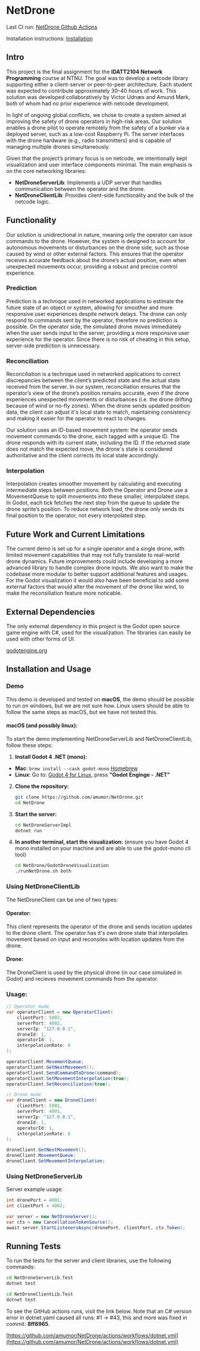 # NetDrone

Last CI run: [NetDrone Github Actions](https://github.com/amumor/NetDrone/actions)

Installation instructions: [Installation](#installation-and-usage)

## Intro

This project is the final assignment for the **IDATT2104 Network Programming** course at NTNU. The goal was to develop a netcode library supporting either a client-server or peer-to-peer architecture. Each student was expected to contribute approximately 30–40 hours of work. This solution was developed collaboratively by Victor Udnæs and Amund Mørk, both of whom had no prior experience with netcode development.

In light of ongoing global conflicts, we chose to create a system aimed at improving the safety of drone operators in high-risk areas. Our solution enables a drone pilot to operate remotely from the safety of a bunker via a deployed server, such as a low-cost Raspberry Pi. The server interfaces with the drone hardware (e.g., radio transmitters) and is capable of managing multiple drones simultaneously.

Given that the project’s primary focus is on netcode, we intentionally kept visualization and user interface components minimal. The main emphasis is on the core networking libraries:

- **NetDroneServerLib**: Implements a UDP server that handles communication between the operator and the drone.
- **NetDroneClientLib**: Provides client-side functionality and the bulk of the netcode logic.

## Functionality
Our solution is unidirectional in nature, meaning only the operator can issue commands to the drone. However, the system is designed to account for autonomous movements or disturbances on the drone side, such as those caused by wind or other external factors. This ensures that the operator receives accurate feedback about the drone’s actual position, even when unexpected movements occur, providing a robust and precise control experience.

### Prediction
Prediction is a technique used in networked applications to estimate the future state of an object or system, allowing for smoother and more responsive user experiences despite network delays. The drone can only respond to commands sent by the operator, therefore no prediction is possible. On the operator side, the simulated drone moves immediately when the user sends input to the server, providing a more responsive user experience for the operator. Since there is no risk of cheating in this setup, server-side prediction is unnecessary.

### Reconciliation
Reconciliation is a technique used in networked applications to correct discrepancies between the client’s predicted state and the actual state received from the server. In our system, reconciliation ensures that the operator’s view of the drone’s position remains accurate, even if the drone experiences unexpected movements or disturbances (i.e. the drone drifting because of wind or no-fly zones). When the drone sends updated position data, the client can adjust it's local state to match, maintaining consistency and making it easier for the operator to react to changes.

Our solution uses an ID-based movement system: the operator sends movement commands to the drone, each tagged with a unique ID. The drone responds with its current state, including the ID. If the returned state does not match the expected move, the drone´s state is considered authoritative and the client corrects its local state accordingly.

### Interpolation
Interpolation creates smoother movement by calculating and executing intermediate steps between positions.
Both the Operator and Drone use a MovementQueue to split movements into these smaller, interpolated steps.
In Godot, each tick fetches the next step from the queue to update the drone sprite’s position.
To reduce network load, the drone only sends its final position to the operator, not every interpolated step.

## Future Work and Current Limitations

The current demo is set up for a single operator and a single drone, with limited movement capabilities that may not fully translate to real-world drone dynamics. Future improvements could include developing a more advanced library to handle complex drone inputs. We also want to make the codebase more modular to better support additional features and usages. For the Godot visualization it would also have been beneficial to add some external factors that would alter the movement of the drone like wind, to make the reconsiliation feature more noticable.

## External Dependencies
The only external dependency in this project is the Godot open source game engine with C#, used for the visualization. The libraries can easily be used with other forms of UI.

[godotengine.org](https://godotengine.org/)

## Installation and Usage

### Demo
This demo is developed and tested on **macOS**, the demo should be possible to run on windows, but we are not sure how. Linux users should be able to follow the same steps as macOS, but we have not tested this. 

#### macOS (and possibly linux):
To start the demo implementing NetDroneServerLib and NetDroneClientLib, follow these steps:

1. **Install Godot 4 .NET (mono):**
- **Mac**: `brew install --cask godot-mono` [Homebrew](https://formulae.brew.sh/cask/godot-mono#default)
- **Linux**: Go to: [Godot 4 for Linux](https://godotengine.org/download/linux/), press **"Godot Enginge - .NET"**

2. **Clone the repository:**
   ```sh
   git clone https://github.com/amumor/NetDrone.git
   cd NetDrone
   ```

3. **Start the server:**
   ```sh
   cd NetDroneServerImpl
   dotnet run
   ```

4. **In another terminal, start the visualization:** (ensure you have Godot 4 mono installed on your machine and are able to use the godot-mono cli tool)
   ```sh
   cd NetDrone/GodotDroneVisualization
   ./runNetDrone.sh both
   ```

### Using NetDroneClientLib
The NetDroneClient can be one of two types:
#### Operator:
This client represents the operator of the drone and sends location updates to the drone client. The operator has it's own drone state that interpolates movement based on input and reconsiles with location updates from the drone.
#### Drone:
The DroneClient is used by the physical drone (in our case simulated in Godot) and recieves movement commands from the operator.
### Usage:
```cs
// Operator mode
var operatorClient = new OperatorClient(
    clientPort: 5002,
    serverPort: 4002,
    serverIp: "127.0.0.1",
    droneId: 1,
    operatorId: 1,
    interpolationRate: 6
);

operatorClient.MovementQueue;
operatorClient.GetNextMovement();
operatorClient.SendCommandToDrone(command);
operatorClient.SetMovementInterpolation(true);
operatorClient.SetReconciliation(true);

// Drone mode
var droneClient = new DroneClient(
    clientPort: 5001,
    serverPort: 4001,
    serverIp: "127.0.0.1",
    droneId: 1,
    operatorId: 1,
    interpolationRate: 6
);

droneClient.GetNextMovement();
droneClient.MovementQueue;
droneClient.SetMovementInterpolation;
```

### Using NetDroneServerLib
Server example usage:

```cs
int dronePort = 4001;
int clientPort = 4002;

var server = new NetDroneServer();
var cts = new CancellationTokenSource();
await server.StartListenersAsync(dronePort, clientPort, cts.Token);
```

## Running Tests

To run the tests for the server and client libraries, use the following commands:

```sh
cd NetDroneServerLib.Test
dotnet test
```

```sh
cd NetDroneClientLib.Test
dotnet test
```

To see the GitHub actions runs, visit the link below. Note that an C# version error in dotnet.yaml caused all runs: #1 -> #43, this and more was fixed in commit: **8ff8965**.

[https://github.com/amumor/NetDrone/actions/workflows/dotnet.yml](https://github.com/amumor/NetDrone/actions/workflows/dotnet.yml)
